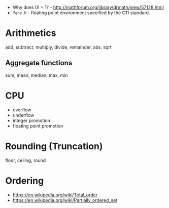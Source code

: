 - Why does 0! = 1? - http://mathforum.org/library/drmath/view/57128.html
- `fenv.h` - floating point environment specified by the C11 standard.

# Arithmetics
add, subtract, multiply, divide, remainder, abs, sqrt

## Aggregate functions
sum, mean, median, max, min

# CPU
- overflow
- underflow
- integer promotion
- floating point promotion

# Rounding (Truncation)
floor, ceiling, round

# Ordering
- https://en.wikipedia.org/wiki/Total_order
- https://en.wikipedia.org/wiki/Partially_ordered_set
